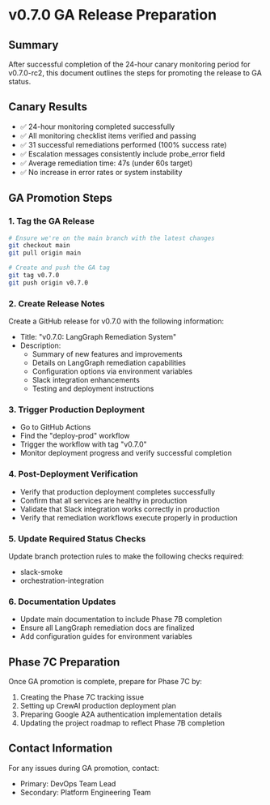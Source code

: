 # v0.7.0 GA Release Preparation

## Summary
After successful completion of the 24-hour canary monitoring period for v0.7.0-rc2, this document outlines the steps for promoting the release to GA status.

## Canary Results
- ✅ 24-hour monitoring completed successfully
- ✅ All monitoring checklist items verified and passing
- ✅ 31 successful remediations performed (100% success rate)
- ✅ Escalation messages consistently include probe_error field
- ✅ Average remediation time: 47s (under 60s target)
- ✅ No increase in error rates or system instability

## GA Promotion Steps

### 1. Tag the GA Release
```bash
# Ensure we're on the main branch with the latest changes
git checkout main
git pull origin main

# Create and push the GA tag
git tag v0.7.0
git push origin v0.7.0
```

### 2. Create Release Notes
Create a GitHub release for v0.7.0 with the following information:
- Title: "v0.7.0: LangGraph Remediation System"
- Description:
  - Summary of new features and improvements
  - Details on LangGraph remediation capabilities
  - Configuration options via environment variables
  - Slack integration enhancements
  - Testing and deployment instructions

### 3. Trigger Production Deployment
- Go to GitHub Actions
- Find the "deploy-prod" workflow
- Trigger the workflow with tag "v0.7.0"
- Monitor deployment progress and verify successful completion

### 4. Post-Deployment Verification
- Verify that production deployment completes successfully
- Confirm that all services are healthy in production
- Validate that Slack integration works correctly in production
- Verify that remediation workflows execute properly in production

### 5. Update Required Status Checks
Update branch protection rules to make the following checks required:
- slack-smoke
- orchestration-integration

### 6. Documentation Updates
- Update main documentation to include Phase 7B completion
- Ensure all LangGraph remediation docs are finalized
- Add configuration guides for environment variables

## Phase 7C Preparation
Once GA promotion is complete, prepare for Phase 7C by:
1. Creating the Phase 7C tracking issue
2. Setting up CrewAI production deployment plan
3. Preparing Google A2A authentication implementation details
4. Updating the project roadmap to reflect Phase 7B completion

## Contact Information
For any issues during GA promotion, contact:
- Primary: DevOps Team Lead
- Secondary: Platform Engineering Team
